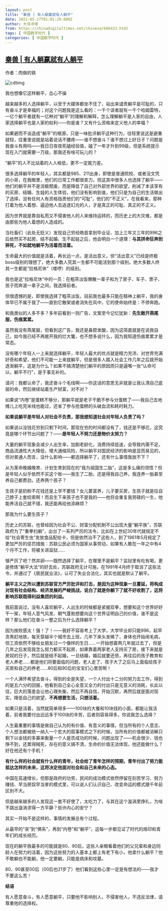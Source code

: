 ```yaml
---
layout: post
title: "秦兽 | 有人躺赢就有人躺平"
date: 2021-05-27T01:01:29.000Z
author: 大号冲塔
from: https://chinadigitaltimes.net/chinese/666423.html
tags: [ 中国数字时代 ]
categories: [ 中国数字时代 ]
---
```

<!--1622077289000-->
[秦兽 | 有人躺赢就有人躺平](https://chinadigitaltimes.net/chinese/666423.html)
------

<div>
<p>作者：肉做的铁</p><p><img src="https://chinadigitaltimes.net/chinese/files/2021/05/post-666423-60aeedd550d8a.png" alt="cdtimg" /></p><div class="ts">我也想像它这样躺平，怂心不操</div><p>越来越多的人选择躺平，以至于大媒体都坐不住了，站出来谴责躺平是可耻的，只有奋斗才是幸福的；对这个问题我是这么看的：一千个读者就有一千个哈姆雷特，一亿个躺平者就有一亿种对“躺平”的理解和解释，怎么理解躺平是人家的自由，人家选择躺平也是人家的权利——你是谁？又有什么资格来定义他人的幸福？</p><p>如果避而不谈造成“躺平”的根源，只是一味批评躺平这种行为，往轻里说这是避重就轻，往重里说就是站着说话不腰疼——谁不想奋斗？谁不想过上好日子？问题是我奋斗有用吗——我日日夜夜死磕经验值，磕了一年才升到99级，但是系统提示现在入门就需要一万级，那我还有啥可玩儿的？</p><p>“躺平”的人不比站着的人人格低，更不一定能力差。</p><p>很多选择躺平的年轻人，其实都是985、211出身，即使是普通院校、或者没文凭的小哥，在我眼里，他们的日常工作都很卖力，但这其中很多人也选择了躺平——他们的躺平并不是消极颓废，而是降低了自己对外部世界的欲望，削减了本该享有的买房、结婚、生娃的人生体验，他们没有影响到谁，他们只是为自己的生活做出了选择，没有任何人有资格指责他们的“可耻”，他们的“不正义”，在我看来，那种打着为他人着想、逼迫他人去追逐幻光的人，才是真正的可耻、真正的不正义。</p><p>因为世界就是靠自私而又不侵害他人的人来维持运转的，而历史上的大灾难，都是由那些为他人着想的人造成的。</p><p>当社畜们（此处无贬义）发现自己穷经皓首拿到毕业证、加上三年又三年的996之后依然买不起房、结不起婚、生不起娃之后，他会明白一个道理：<strong>与其拼命狂奔到猝死，不如就地躺平为活着而活着。</strong></p><p>生命最大的价值就是活着，再长远一点，是活出意义，但“活出意义”已经是终极boss级别的理想了，绝大多数人究其一生都不可能活到那个级别，绝大多数人终其一生都是“拉格尼休”（喽啰）的级别。</p><p>我也是这“拉格尼休”中的一员：在粗茶淡饭懒散一辈子和为了房子、车子、票子、孩子而奔波一辈子之间，我选择前者。</p><p>但很遗憾的是，即使我选择了粗茶淡饭，目前我也最多只能在精神上躺平，我的身体早已不属于我了——直到它散架或者消失在风中，它的使命始终是：不停奔跑。</p><p>和我类似的人多不多？多年前看到一则广告，文案至今记忆犹新：<strong>先生敞开燕尾服，伤痕累累。</strong></p><p>虽然我没有燕尾服，但看到这广告，我还是鼻腔发酸，因为这简直就是在说我自己，如今我已经不再敞开我的烂大氅，也不想多说什么，因为我知道伤痕累累才是常态。</p><p>没有哪个年轻人一上来就选择躺平，年轻人最大的优点就是精力充沛、对世界充满好奇和希望，他们不可能一上来就躺平，但是很多人踏入社会工作几年之后就开始逐渐躺平，这是为什么？如果不搞清楚他们躺平的原因而只是逼嘴一张“认命可以，躺平不行”，是于事无补的。</p><p>请问：我都认命了，我还奋斗个毛线啊——你这话的意思无非就是让我认清自己底层的命，然后继续站着生产财富，对不对？</p><p>如果说“内卷”是蛋糕不够分，那躺平就是老子干脆不参与分蛋糕了——我自己去地摊儿上吃完米线也能过，还省了参与抢蛋糕的头破血流和耗时耗力。</p><p><strong>如果说躺平是年轻人对社会不负责，那我想知道社会对年轻人负责了吗？</strong></p><p>如果说以没钱花穷到只剩下时间，那现在穷的时间都没有了，钱还是不够花，这究竟是哪个环节出问题了？——<strong>是年轻人不努力还是物价太努力？</strong></p><p>大量的躺平现象会减少人出生率，加剧老龄化，消费持续低迷，会导致内需不足，商品流通性大大降低，增大通缩风险，所以躺平对国民经济的影响是显而易见的，但对普通人而言，没什么影响——都选择躺平了，还有什么事情我放不下？</p><p>从为革命晚婚晚育、计划生育到现在的“我为祖国生二胎”，这是多么痛的领悟？但是年轻人似乎依然不买这个账——我生了二胎，还是得我自己养，我连养一胎甚至养自己都费劲，还养两个孩子？</p><p>生孩子是奶粉不花钱还是上学不要钱？女儿要富养，儿子要买房，生孩子就是往自己脖子上套绞索啊！而且生下来孩子也不是我的——他将会重复我劳碌的一生，他能养活自己就不错，我还能再给他添麻烦？</p><p>那我为什么要生孩子？</p><p>历史上的苏联，也曾经因为社会不公、财富分配机制不公出现大量“躺平族”，苏联政府为了“重拳扫躺”，出台了一系列严厉的法令，比如在上世纪30年代就规定不给“社会寄生虫”发放食品配给卡，但是依然治不了这些人，到了1961年5月规定了更加严厉的惩罚措施：苏联公民必须为国家从事劳动，如果有人敢在一年之中有4个月不工作，将被关进监狱……</p><p>够严厉了吧？然并卵——既然选择了躺平，在哪里不是躺平？监狱里有吃有喝，更是修炼“躺平大法”的好去处，苏联政府无计可施，在1991年4月终于取消了这些法令，并通过了《居民就业法》，认可了失业合法化，其实也就是默认了躺平。</p><p><strong>躺平主义之所以遭到苏联官方严厉批评和打击，是因为这种现象一旦蔓延，将构成对现有社会结构、经济发展的严峻挑战，说白了就是你躺下了就不好收割了，这将影响苏联既得利益集团的利益。</strong></p><p>我前面说过，没有人喜欢躺平，人出生的时候都是紧握双拳，想要和这个世界好好干一架，年轻人意气风发、朝气蓬勃想要向这个世界证明自己的价值，谁不是这样？那么他们在奋斗一整之后为什么选择躺平？</p><p>因为挫败感太！强！了！——我好不容易考上了大学，大学毕业却只能996，起早贪黑赶地铁，每天穿越半个城市去上班，几年下来头发稀了，身体也开始闹毛病，但工资依然不够给女朋友过一个像样的生日……一开始想着熬几年就过去了，但是几年之后发现我怎么努力都买不起房，如果靠着两家老人支持买了房，接下来就是房奴的日子，然后就是结不起婚，一旦结婚，婚后就要还债，再往后的孩子教育和老人养老……都是他们将要面临的问题，老人走了、孩子大了之后马上面临给孩子买房和自己的养老……80后和90后的宝宝们心里苦啊！</p><p>一个人满怀希望去奋斗，得到的全是失望，一个人付出十二分的努力去工作，得到的是五六分的回报，他看到自己全心全意又全力的付出只是无意义的消耗，长此以往，巨大的落差会让他心理失衡，然后不再自信，开始沉默，再然后就是面对现实，降低自己的欲望，<strong>不再想要生活，只想活着。</strong></p><p>如果只是活着，当然就简单得多——100块的大餐和10块钱的小面，都能让我活着，前者我要付出远远多于100块的辛劳，后者则容易得多，你说我怎么选择？</p><p>人生最重要的事情是做自己认为的有价值、有意义的事情，但当所有的个人意志、个人想法都被统一纳入一个宏大的叙事模式之下的时候，当所有的价值都被消解只剩下以金钱的多寡来衡量一个人是否成功的时候，问题出现了——机会很少、钱也挣不到，还累得贼死，存在的意义搞不清，生命的价值无法体现，他还能做什么？好在他还有个手机！</p><p><strong>有什么样的社会就有什么样的青年，社会给了青年怎样的预期，青年付出了努力能抵达怎样的未来，这将决定他面对社会和自己未来的心态。</strong></p><p>中国在高速增长，但那是政府的功劳，民间的成功模式依然停留在刻苦学习、努力赚钱、早当房奴早当爹的模式里，可以说人们认识自己、改变命运的模式跟千年前区别不大。</p><p>但是越来越多的人发现这一套不好使了，太吃力了，与其在这个漩涡里挣扎，为啥不跳出漩涡求得一方平静？些许内心的安宁？</p><p>其实一开始不是这样的，事情的发展总有个过程。</p><p>从最早的“丧”到“佛系”，再到“内卷”和“躺平”，这每一步都见证了时代的烙印和青年们的成长经历。</p><p>现在的躺平族最多的可能就是80、90后，这些人亲眼看着他们的父兄辈和身边同龄人在努力的活着，因为这些努力的人基本上都上有老下有小，他拿什么躺平？他不敢躺也不能躺，他一定要躺，只能是病床和坟墓。</p><p>80、90甚至00后（00后也21岁了）他们看到这些心里一定是有想法的——我才不要这么苦！</p><p><strong>结语</strong></p><p>有人愿意奋斗，有人愿意躺平，只要他不影响别人，不侵害他人，不违反法律，请尊重他的选择权。</p>
</div>
